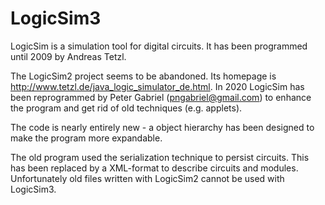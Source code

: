 # LogicSim3

LogicSim is a simulation tool for digital circuits.
It has been programmed until 2009 by Andreas Tetzl.

The LogicSim2 project seems to be abandoned. Its homepage is http://www.tetzl.de/java_logic_simulator_de.html.
In 2020 LogicSim has been reprogrammed by Peter Gabriel (pngabriel@gmail.com) to enhance the program and get rid of old techniques (e.g. applets).

The code is nearly entirely new - a object hierarchy has been designed to make the program more expandable.

The old program used the serialization technique to persist circuits. This has been replaced by a XML-format to describe circuits and modules.
Unfortunately old files written with LogicSim2 cannot be used with LogicSim3.
